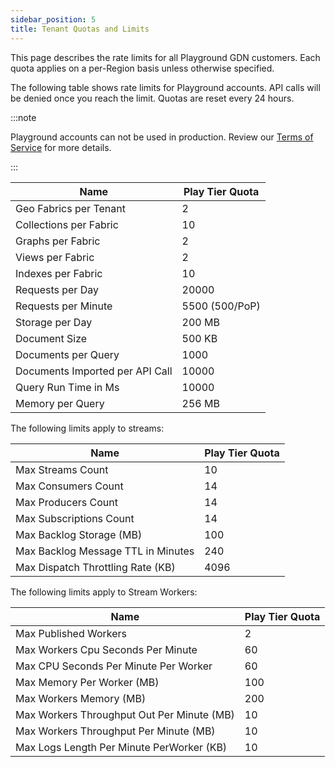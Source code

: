 ```yaml
---
sidebar_position: 5
title: Tenant Quotas and Limits
---
```


This page describes the rate limits for all Playground GDN customers. Each quota applies on a per-Region basis unless otherwise specified.

The following table shows rate limits for Playground accounts. API calls will be denied once you reach the limit. Quotas are reset every 24 hours.


:::note

Playground accounts can not be used in production. Review our [Terms of Service](https://www.macrometa.com/terms-of-service) for more details.

:::

| Name 							| Play Tier Quota 	|
|------							|-----------------	|
| Geo Fabrics per Tenant 		| 2					|
| Collections per Fabric		| 10				|
| Graphs per Fabric				| 2					|
| Views per Fabric 				| 2				    |
| Indexes per Fabric 			| 10 				|
| Requests per Day				| 20000				|
| Requests per Minute  			| 5500 (500/PoP)	|
| Storage per Day				| 200 MB			|
| Document Size					| 500 KB			|
| Documents per Query			| 1000				|
| Documents Imported per API Call | 10000			|
| Query Run Time in Ms			| 10000				|
| Memory per Query				| 256 MB			|


The following limits apply to streams:

| Name 											| Play Tier Quota 	|
|------											|-----------------	|
| Max Streams Count			                    | 10 				|
| Max Consumers Count	                        | 14	    		|
| Max Producers Count                           | 14    	        |
| Max Subscriptions Count                       | 14    			|
| Max Backlog Storage (MB)                      | 100   	        |
| Max Backlog Message TTL in Minutes 			| 240 				|
| Max Dispatch Throttling Rate (KB) 			| 4096				|

The following limits apply to Stream Workers:

| Name 											| Play Tier Quota 	|
|------											|-----------------	|
| Max Published Workers	                        | 2			        |
| Max Workers Cpu Seconds Per Minute            | 60	            |
| Max CPU Seconds Per Minute Per Worker			| 60 				|
| Max Memory Per Worker (MB)                    | 100	            |
| Max Workers Memory (MB)       	            | 200			    |
| Max Workers Throughput Out Per Minute (MB)	| 10	    		|
| Max Workers Throughput Per Minute (MB)        | 10	            |
| Max Logs Length Per Minute PerWorker (KB) 	| 10				|

